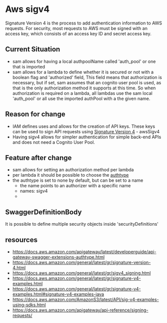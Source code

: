 # Aws sigv4
Signature Version 4 is the process to add authentication information to AWS requests. For security, most requests to AWS 
must be signed with an access key, which consists of an access key ID and secret access key.

## Current Situation
- sam allows for having a local authpoolName called 'auth_pool' or one that is imported
- sam allows for a lambda to define whether it is secured or not with a boolean flag and 'authorized' field, 
  This field means that authorization is necessary, but if set, sam assumes that an cognito user pool is used,
  as that is the only authorization method it supports at this time. So when authorization is required on a lambda,
  all lambdas use the sam local 'auth_pool' or all use the imported authPool with a the given name.
  
## Reason for change
- IAM defines uses and allows for the creation of API keys. These keys can be used to sign API requests using 
  [Signature Version 4](https://docs.aws.amazon.com/general/latest/gr/signature-version-4.html) - awsSigv4
- Having sigv4 allows for simpler authentication for simple back-end APIs and does not need a Cognito User Pool.

## Feature after change
- sam allows for setting an authorization method per lambda
- per lambda it should be possible to choose the [authtype](https://docs.aws.amazon.com/apigateway/latest/developerguide/api-gateway-swagger-extensions-authtype.html)
- the authtype is set to none by default, but can be set to a name
  - the name points to an authorizer with a specific name
  - names: sigv4
  - 

## SwaggerDefinitionBody
It is possible to define multiple security objects inside 'securityDefinitions'

## resources
- https://docs.aws.amazon.com/apigateway/latest/developerguide/api-gateway-swagger-extensions-authtype.html
- https://docs.aws.amazon.com/general/latest/gr/signature-version-4.html
- https://docs.aws.amazon.com/general/latest/gr/sigv4_signing.html
- https://docs.aws.amazon.com/general/latest/gr/signature-v4-examples.html
- https://docs.aws.amazon.com/general/latest/gr/signature-v4-examples.html#signature-v4-examples-java
- https://docs.aws.amazon.com/AmazonS3/latest/API/sig-v4-examples-using-sdks.html
- https://docs.aws.amazon.com/apigateway/api-reference/signing-requests/
